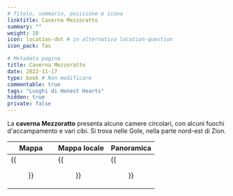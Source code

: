 ```yaml
---
# Titolo, sommario, posizione e icona
linktitle: Caverna Mezzoratto
summary: ""
weight: 10
icon: location-dot # in alternativa location-question
icon_pack: fas

# Metadata pagina
title: Caverna Mezzoratto
date: 2022-11-17
type: book # Non modificare
commentable: true
tags: "Luoghi di Honest Hearts"
hidden: true
private: false
---
```



<div class="fnv">

La **caverna Mezzoratto** presenta alcune camere circolari, con alcuni fuochi d'accampamento e vari cibi. Si trova nelle Gole, nella parte nord-est di Zion.

| Mappa                         | Mappa locale                        | Panoramica                |
| ----------------------------- | ----------------------------------- | ------------------------- |
| {{<figure src="fnv/Half_Mouse_Cave_loc.webp">}} | {{<figure src="fnv/Half_Mouse_cave_local_map.webp">}} | {{<figure src="fnv/Half_Mouse_Cave.webp">}} |

</div>
